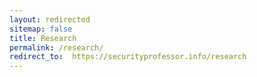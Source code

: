 ```yaml
---
layout: redirected
sitemap: false
title: Research
permalink: /research/
redirect_to:  https://securityprofessor.info/research
---
```


